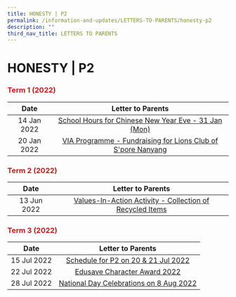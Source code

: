 ```yaml
---
title: HONESTY | P2
permalink: /information-and-updates/LETTERS-TO-PARENTS/honesty-p2
description: ""
third_nav_title: LETTERS TO PARENTS
---
```

# HONESTY | P2

### <span style = "color: #c81b1b"> <b>Term 1 (2022)</b> </span>

<table>
<thead>
  <tr>
    <th style="text-align: center;">Date</th>
    <th style="text-align: center;">Letter to Parents</th>
  </tr>
</thead>
<tbody>
  <tr>
    <td style="text-align: center;">14 Jan 2022</td>
    <td style="text-align: center;"><a href="https://jurongwestpri-moe-edu-sg-admin.cwp.sg/qql/slot/u363/2022%20Letters%20to%20Parents/020%20Sch%20Hours%20on%20CNY%20Eve%2031%20Jan%202022.pdf">School Hours for Chinese New Year Eve - 31 Jan (Mon)</a><br></td>
  </tr>
  <tr>
    <td style="text-align: center;"> 20 Jan 2022</td>
    <td style="text-align: center;"><a href="https://jurongwestpri-moe-edu-sg-admin.cwp.sg/qql/slot/u363/2022%20Letters%20to%20Parents/022%20VIA%20Programme%20Fundraising%20for%20Lions%20Club%20of%20Singapore%20Nanyang.pdf">VIA Programme - Fundraising for Lions Club of S'pore Nanyang</a> </td>
  </tr>
</tbody>
</table>

### <span style = "color: #c81b1b"> <b>Term 2 (2022)</b> </span>

<table>
<thead>
  <tr>
    <th style="text-align: center;">Date</th>
    <th style="text-align: center;">Letter to Parents</th>
  </tr>
</thead>
<tbody>
  <tr>
    <td style="text-align: center;">13 Jun 2022</td>
    <td style="text-align: center;"><a href="https://jurongwestpri-moe-edu-sg-admin.cwp.sg/qql/slot/u363/2022%20Letters%20to%20Parents/Term%202/044%20Collection%20of%20Recycled%20items.pdf">Values-In-Action Activity - Collection of Recycled Items</a></td>
  </tr>
</tbody>
</table>

### <span style = "color: #c81b1b"> <b>Term 3 (2022)</b> </span>

<table style="text-align: center;">
<thead>
  <tr>
    <th style="text-align: center;">Date</th>
    <th style="text-align: center;">Letter to Parents</th>
  </tr>
</thead>
<tbody>
  <tr>
    <td>15 Jul 2022 </td>
    <td><a href="https://jurongwestpri-moe-edu-sg-admin.cwp.sg/qql/slot/u363/2022%20Letters%20to%20Parents/Term%203/053%20Schedule%20for%20P2%20on%2020%20and%2021%20July.pdf">Schedule for P2 on 20 &amp; 21 Jul 2022 </a></td>
  </tr>
  <tr>
    <td> 22 Jul 2022</td>
    <td><a href="https://jurongwestpri-moe-edu-sg-admin.cwp.sg/qql/slot/u363/2022%20Letters%20to%20Parents/Term%203/050%20ECHA%20letter%20to%20parents%202022.pdf">Edusave Character Award 2022 </a></td>
  </tr>
  <tr>
    <td>28 Jul 2022 </td>
    <td><a href="https://jurongwestpri-moe-edu-sg-admin.cwp.sg/qql/slot/u363/2022%20Letters%20to%20Parents/Term%203/058%20National%20Day%20Celebrations%20on%208%20Aug%202022.pdf">National Day Celebrations on 8 Aug 2022 </a></td>
  </tr>
</tbody>
</table>